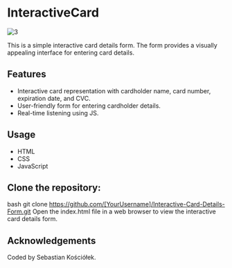 # InteractiveCard

![3](https://github.com/SebastianK2000/InteractiveCard/assets/127401994/7106ba79-157b-4437-b09e-de76aeb12f18)


This is a simple interactive card details form. The form provides a visually appealing interface for entering card details.


## Features

- Interactive card representation with cardholder name, card number, expiration date, and CVC.
- User-friendly form for entering cardholder details.
- Real-time listening using JS.

## Usage

* HTML
* CSS
* JavaScript


## Clone the repository:
bash
git clone https://github.com/[YourUsername]/Interactive-Card-Details-Form.git
Open the index.html file in a web browser to view the interactive card details form.

## Acknowledgements
Coded by Sebastian Kościółek.
